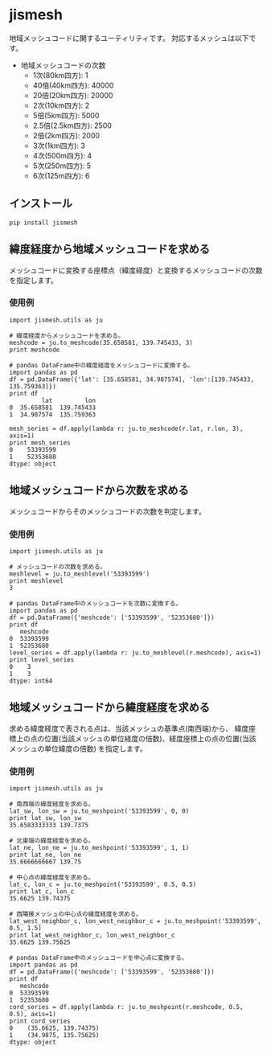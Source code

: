 # jismesh

地域メッシュコードに関するユーティリティです。
対応するメッシュは以下です。

 - 地域メッシュコードの次数
	 - 1次(80km四方): 1
	 - 40倍(40km四方): 40000
	 - 20倍(20km四方): 20000
	 - 2次(10km四方): 2
   	 - 5倍(5km四方): 5000
	 - 2.5倍(2.5km四方): 2500
	 - 2倍(2km四方): 2000
 	 - 3次(1km四方): 3
	 - 4次(500m四方): 4
	 - 5次(250m四方): 5
	 - 6次(125m四方): 6

## インストール
    pip install jismesh

## 緯度経度から地域メッシュコードを求める

メッシュコードに変換する座標点（緯度経度）と変換するメッシュコードの次数を指定します。

### 使用例
    import jismesh.utils as ju

    # 緯度経度からメッシュコードを求める。
    meshcode = ju.to_meshcode(35.658581, 139.745433, 3)
    print meshcode

	# pandas DataFrame中の緯度経度をメッシュコードに変換する。
    import pandas as pd
    df = pd.DataFrame({'lat': [35.658581, 34.987574], 'lon':[139.745433, 135.759363]})
    print df
             lat         lon
    0  35.658581  139.745433
    1  34.987574  135.759363

    mesh_series = df.apply(lambda r: ju.to_meshcode(r.lat, r.lon, 3), axis=1)
    print mesh_series
    0    53393599
    1    52353680
    dtype: object



## 地域メッシュコードから次数を求める

メッシュコードからそのメッシュコードの次数を判定します。

### 使用例
    import jismesh.utils as ju

    # メッシュコードの次数を求める。
    meshlevel = ju.to_meshlevel('53393599')
    print meshlevel
    3

	# pandas DataFrame中のメッシュコードを次数に変換する。
	import pandas as pd
	df = pd.DataFrame({'meshcode': ['53393599', '52353680']})
	print df
	   meshcode
	0  53393599
	1  52353680
	level_series = df.apply(lambda r: ju.to_meshlevel(r.meshcode), axis=1)
	print level_series
	0    3
	1    3
	dtype: int64

 

## 地域メッシュコードから緯度経度を求める

求める緯度経度で表される点は、当該メッシュの基準点(南西端)から、
緯度座標上の点の位置(当該メッシュの単位経度の倍数)、経度座標上の点の位置(当該メッシュの単位緯度の倍数)
を指定します。

### 使用例
    import jismesh.utils as ju
    
    # 南西端の緯度経度を求める。
    lat_sw, lon_sw = ju.to_meshpoint('53393599', 0, 0)
    print lat_sw, lon_sw
    35.6583333333 139.7375
    
    # 北東端の緯度経度を求める。
    lat_ne, lon_ne = ju.to_meshpoint('53393599', 1, 1)
    print lat_ne, lon_ne
    35.6666666667 139.75
    
    # 中心点の緯度経度を求める。
    lat_c, lon_c = ju.to_meshpoint('53393599', 0.5, 0.5)
    print lat_c, lon_c
    35.6625 139.74375

	# 西隣接メッシュの中心点の緯度経度を求める。
	lat_west_neighbor_c, lon_west_neighbor_c = ju.to_meshpoint('53393599', 0.5, 1.5)
	print lat_west_neighbor_c, lon_west_neighbor_c
	35.6625 139.75625

	# pandas DataFrame中のメッシュコードを中心点に変換する。
	import pandas as pd
	df = pd.DataFrame({'meshcode': ['53393599', '52353680']})
	print df
	   meshcode
	0  53393599
	1  52353680
	cord_series = df.apply(lambda r: ju.to_meshpoint(r.meshcode, 0.5, 0.5), axis=1)
	print cord_series
	0    (35.6625, 139.74375)
	1    (34.9875, 135.75625)
	dtype: object
